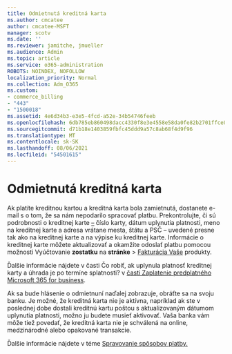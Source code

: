 ```yaml
---
title: Odmietnutá kreditná karta
ms.author: cmcatee
author: cmcatee-MSFT
manager: scotv
ms.date: ''
ms.reviewer: jamitche, jmueller
ms.audience: Admin
ms.topic: article
ms.service: o365-administration
ROBOTS: NOINDEX, NOFOLLOW
localization_priority: Normal
ms.collection: Adm_O365
ms.custom:
- commerce_billing
- "443"
- "1500018"
ms.assetid: 4e6d34b3-e3e5-4fcd-a52e-34b54746feeb
ms.openlocfilehash: 6db785eb860498dacc4330f8e3e4558e58da0fe82b2701ffce8abe615678275a
ms.sourcegitcommit: d71b18e1403859fbfc45ddd9a57c8ab68f4d9f96
ms.translationtype: MT
ms.contentlocale: sk-SK
ms.lasthandoff: 08/06/2021
ms.locfileid: "54501615"
---
```

# <a name="declined-credit-card"></a>Odmietnutá kreditná karta

Ak platíte kreditnou kartou a kreditná karta bola zamietnutá, dostanete e-mail s o tom, že sa nám nepodarilo spracovať platbu. Prekontrolujte, či sú podrobnosti o kreditnej karte [–](https://go.microsoft.com/fwlink/p/?linkid=842054) číslo karty, dátum uplynutia platnosti, meno na kreditnej karte a adresa vrátane mesta, štátu a PSČ – uvedené presne tak ako na kreditnej karte a na výpise ku kreditnej karte. Informácie o kreditnej karte môžete aktualizovať a okamžite odoslať platbu pomocou možnosti Vyúčtovanie **zostatku** na **stránke**  >  [Fakturácia Vaše](https://go.microsoft.com/fwlink/p/?linkid=842054) produkty.

Ďalšie informácie nájdete v časti Čo robiť, ak uplynula platnosť kreditnej karty a úhrada je po termíne splatnosti? v [časti Zaplatenie predplatného Microsoft 365 for business](/microsoft-365/commerce/billing-and-payments/pay-for-your-subscription#what-if-my-credit-card-was-declined-and-my-payment-is-past-due).
  
Ak sa bude hlásenie o odmietnuní naďalej zobrazuje, obráťte sa na svoju banku. Je možné, že kreditná karta nie je aktívna, napríklad ak ste v poslednej dobe dostali kreditnú kartu poštou s aktualizovaným dátumom uplynutia platnosti, možno ju budete musieť aktivovať. Vaša banka vám môže tiež povedať, že kreditná karta nie je schválená na online, medzinárodné alebo opakované transakcie.
  
Ďalšie informácie nájdete v téme [Spravovanie spôsobov platby.](/microsoft-365/commerce/billing-and-payments/manage-payment-methods)